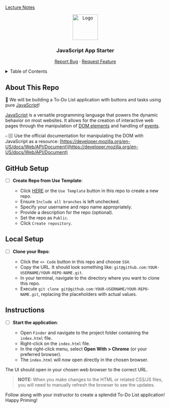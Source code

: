 [Lecture Notes](https://github.com/PrimeAcademy/acadia-syllabus/blob/main/curriculum-content/week-06-js-dom/06-05a_lets-make-an-app.md)

<a name="js-app-starter"></a>

<div align="center">
  <a href="https://github.com/PrimeAcademy/js-app-starter">
    <img src="https://avatars.githubusercontent.com/u/9360728?s=200&v=4" alt="Logo" width="80" height="80">
  </a>
  <h3>JavaScript App Starter</h3>
  <p>
    <a href="https://github.com/PrimeAcademy/js-app-starter/issues">Report Bug</a>
    ·
    <a href="https://github.com/PrimeAcademy/js-app-starter/issues">Request Feature</a>
  </p>
</div>

<details>
  <summary>Table of Contents</summary>
  <ul>
    <li>
      <a href="#about-this-repo">About This Repo</a>
    </li>
    <li>
      <a href="#github-setup">GiHub Setup</a>
    </li>
    <li><a href="#local-setup">Local Setup</a></li>
    <li><a href="#instructions">Instructions</a></li>
  </ul>
</details>

## About This Repo

📝 We will be building a To-Do List application with buttons and tasks using pure [JavaScript](https://developer.mozilla.org/en-US/docs/Web/JavaScript)!

[JavaScript](https://developer.mozilla.org/en-US/docs/Web/JavaScript) is a versatile programming language that powers the dynamic behavior on most websites. It allows for the creation of interactive web pages through the manipulation of [DOM elements](https://developer.mozilla.org/en-US/docs/Web/API/Document_Object_Model/Introduction) and handling of [events](https://developer.mozilla.org/en-US/docs/Web/Events). 

👉🏽 Use the official documentation for manipulating the DOM with JavaScript as a resource: [https://developer.mozilla.org/en-US/docs/Web/API/Document](https://developer.mozilla.org/en-US/docs/Web/API/Document)

## GitHub Setup

- [ ] **Create Repo from Use Template**:
  
  - Click [HERE](https://github.com/new?template_name=js-app-starter&template_owner=prime-digital-academy) or the `Use Template` button in this repo to create a new repo.
  - Ensure `Include all branches` is left unchecked.
  - Specify your username and repo name appropriately.
  - Provide a description for the repo (optional).
  - Set the repo as `Public`.
  - Click `Create repository`.

## Local Setup

- [ ] **Clone your Repo**:

  - Click the `<> Code` button in this repo and choose `SSH`.
  - Copy the URL. It should look something like: `git@github.com:YOUR-USERNAME/YOUR-REPO-NAME.git`.
  - In your terminal, navigate to the directory where you want to clone this repo.
  - Execute `git clone git@github.com:YOUR-USERNAME/YOUR-REPO-NAME.git`, replacing the placeholders with actual values.

## Instructions

- [ ] **Start the application**:

  - Open `Finder` and navigate to the project folder containing the `index.html` file.
  - Right-click on the `index.html` file.
  - In the right-click menu, select **Open With > Chrome** (or your preferred browser).
  - The `index.html` will now open directly in the chosen browser.

The UI should open in your chosen web browser to the correct URL.

> **NOTE:** When you make changes to the HTML or related CSS/JS files, you will need to manually refresh the browser to see the updates.

Follow along with your instructor to create a splendid To-Do List application! Happy Priming!
